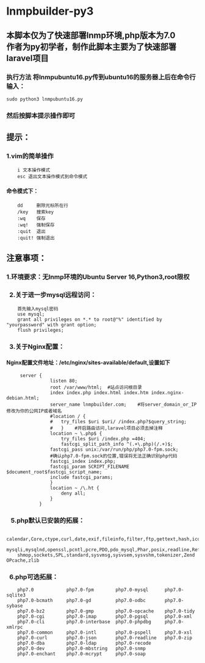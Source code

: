 # lnmpbuilder-py3
## 本脚本仅为了快速部署lnmp环境,php版本为7.0<br>作者为py初学者，制作此脚本主要为了快速部署laravel项目
### 执行方法 将lnmpubuntu16.py传到ubuntu16的服务器上后在命令行输入：
	sudo python3 lnmpubuntu16.py
### 然后按脚本提示操作即可

## 提示：
###	1.vim的简单操作
        i 文本操作模式
        esc 退出文本操作模式到命令模式
####	命令模式下：
        dd     删除光标所在行
        /key   搜索key
        :wq    保存
        :wq!   强制保存
        :quit  退出
        :quit! 强制退出

## 注意事项：
###    1.环境要求：无lnmp环境的Ubuntu Server 16,Python3,root限权
###    2.关于进一步mysql远程访问：
		首先输入mysql密码
		use mysql;
		grant all privileges on *.* to root@"%" identified by "yourpassword" with grant option;
		flush privileges;
###    3.关于Nginx配置：
####		Nginx配置文件地址：/etc/nginx/sites-available/default,设置如下
		 server {
				    listen 80;
				    root /var/www/html;  #站点访问根目录
				    index index.php index.html index.htm index.nginx-debian.html;
				    server_name lnmpbuilder.com;    #将server_domain_or_IP修改为你的公网IP或者域名
				    #location / {
				    #   try_files $uri $uri/ /index.php?$query_string;
				    #   }    #开启路由访问,laravel项目必须去掉注释
					location ~ \.php$ {
					    try_files $uri /index.php =404;
					    fastcgi_split_path_info ^(.+\.php)(/.+)$;
					fastcgi_pass unix:/var/run/php/php7.0-fpm.sock;
					#确认php7.0-fpm.sock的位置,错误将无法正确识别php代码
					fastcgi_index index.php;
					fastcgi_param SCRIPT_FILENAME $document_root$fastcgi_script_name;
					include fastcgi_params;
				    }
				    location ~ /\.ht {
					    deny all;
				    }
			    }

###    5.php默认已安装的拓展：
		calendar,Core,ctype,curl,date,exif,fileinfo,filter,ftp,gettext,hash,iconv,json,libxml
		mysqli,mysqlnd,openssl,pcntl,pcre,PDO,pdo_mysql,Phar,posix,readline,Reflection,session
		shmop,sockets,SPL,standard,sysvmsg,sysvsem,sysvshm,tokenizer,Zend OPcache,zlib
###    6.php可选拓展：
		php7.0            php7.0-fpm        php7.0-mysql      php7.0-sqlite3
		php7.0-bcmath     php7.0-gd         php7.0-odbc       php7.0-sybase
		php7.0-bz2        php7.0-gmp        php7.0-opcache    php7.0-tidy
		php7.0-cgi        php7.0-imap       php7.0-pgsql      php7.0-xml
		php7.0-cli        php7.0-interbase  php7.0-phpdbg     php7.0-xmlrpc
		php7.0-common     php7.0-intl       php7.0-pspell     php7.0-xsl
		php7.0-curl       php7.0-json       php7.0-readline   php7.0-zip
		php7.0-dba        php7.0-ldap       php7.0-recode    
		php7.0-dev        php7.0-mbstring   php7.0-snmp      
		php7.0-enchant    php7.0-mcrypt     php7.0-soap
